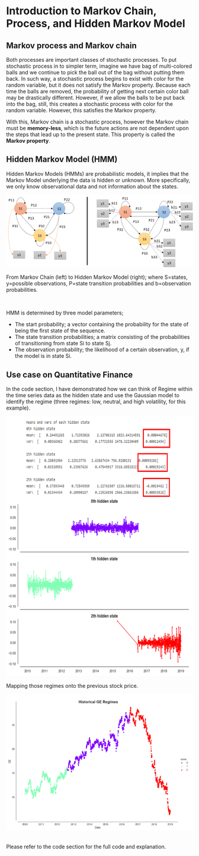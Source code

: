 # Introduction to Markov Chain, Process, and Hidden Markov Model

## Markov process and Markov chain
Both processes are important classes of stochastic processes. To put stochastic process in to simpler term, imagine we have bag of multi-colored balls and we continue to pick the ball out of the bag without putting them back. In such way, a stochastic process begins to exist with color for the random variable, but it does not satisfy the Markov property. Because each time the balls are removed, the probability of getting next certain color ball may be drastically different. However, if we allow the balls to be put back into the bag, still, this creates a stochastic process with color for the random variable. However, this satisfies the Markov property.

With this, Markov chain is a stochastic process, however the Markov chain must be __memory-less__, which is the future actions are not dependent upon the steps that lead up to the present state. This property is called the __Markov property__.

## Hidden Markov Model (HMM)

Hidden Markov Models (HMMs) are probabilistic models, it implies that the Markov Model underlying the data is hidden or unknown. More specifically, we only know observational data and not information about the states.

![image](https://raw.githubusercontent.com/netsatsawat/markov_and_hidden_markov_model/master/pic/from_mk2hmms.png)

From Markov Chain (left) to Hidden Markov Model (right); where S=states, y=possible observations, P=state transition probabilities and b=observation probabilities.

<br>

HMM is determined by three model parameters;
- The start probability; a vector containing the probability for the state of being the first state of the sequence.
- The state transition probabilities; a matrix consisting of the probabilities of transitioning from state Si to state Sj.
- The observation probability; the likelihood of a certain observation, y, if the model is in state Si.


## Use case on Quantitative Finance

In the code section, I have demonstrated how we can think of Regime within the time series data as the hidden state and use the Gaussian model to identify the regime (three regimes: low, neutral, and high volatility, for this example).

<img src="https://github.com/netsatsawat/markov_and_hidden_markov_model/blob/master/pic/result_gaussian_mixture.png" alt="drawing" width="700" height="700"/>

<br>

Mapping those regimes onto the previous stock price.

![regime_w_price_plot](https://github.com/netsatsawat/markov_and_hidden_markov_model/blob/master/pic/result_GE_with_gaussian_hidden_state.PNG)

<br>
Please refer to the code section for the full code and explanation.


